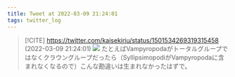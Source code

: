 ```yaml
---
title: Tweet at 2022-03-09 21:24:01
tags: twitter_log
---
```


> [!CITE] https://twitter.com/kaisekiriu/status/1501534269319315458 (2022-03-09 21:24:01)
> ![](https://twitter.com/kaisekiriu/status/1501534269319315458)
> たとえばVampyropodaがトータルグループではなくクラウングループだったら（SyllipsimopodiがVampyropodaに含まれなくなるので）こんな勘違いは生まれなかったはずで。
